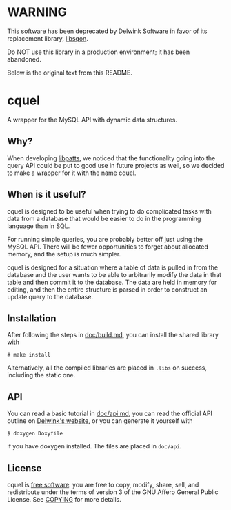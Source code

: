 WARNING
=======

This software has been deprecated by Delwink Software in favor of its
replacement library, [libsqon](http://delwink.com/software/libsqon.html).

Do NOT use this library in a production environment; it has been abandoned.

Below is the original text from this README.

cquel
=====

A wrapper for the MySQL API with dynamic data structures.

Why?
----

When developing [libpatts][1], we noticed that the functionality going into the
query API could be put to good use in future projects as well, so we decided to
make a wrapper for it with the name cquel.

When is it useful?
------------------

cquel is designed to be useful when trying to do complicated tasks with data
from a database that would be easier to do in the programming language than in
SQL.

For running simple queries, you are probably better off just using the MySQL
API. There will be fewer opportunities to forget about allocated memory, and the
setup is much simpler.

cquel is designed for a situation where a table of data is pulled in from the
database and the user wants to be able to arbitrarily modify the data in that
table and then commit it to the database. The data are held in memory for
editing, and then the entire structure is parsed in order to construct an update
query to the database.

Installation
------------

After following the steps in [doc/build.md][2], you can install the shared
library with

    # make install

Alternatively, all the compiled libraries are placed in `.libs` on success,
including the static one.

API
---

You can read a basic tutorial in [doc/api.md][5], you can read the official
API outline on [Delwink's website][6], or you can generate it yourself with

    $ doxygen Doxyfile

if you have doxygen installed. The files are placed in `doc/api`.

License
-------

cquel is [free software][3]\: you are free to copy, modify, share, sell, and
redistribute under the terms of version 3 of the GNU Affero General Public
License. See [COPYING][4] for more details.

[1]: http://git.delwink.com/git/summary/libpatts.git
[2]: doc/build.md
[3]: http://gnu.org/philosophy/free-sw.html
[4]: COPYING
[5]: doc/api.md
[6]: http://delwink.com/software/apidocs/cquel
